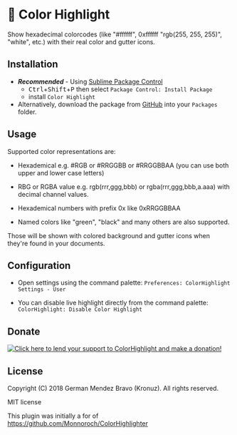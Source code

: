 # 🎨 Color Highlight

Show hexadecimal colorcodes (like "#ffffff", 0xffffff "rgb(255, 255, 255)",
"white", etc.) with their real color and gutter icons.


## Installation

- **_Recommended_** - Using [Sublime Package Control](https://packagecontrol.io "Sublime Package Control")
    - <kbd>Ctrl</kbd>+<kbd>Shift</kbd>+<kbd>P</kbd> then select `Package Control: Install Package`
    - install `Color Highlight`
- Alternatively, download the package from [GitHub](https://github.com/Kronuz/ColorHighlight "ColorHighlight") into your `Packages` folder.


## Usage

Supported color representations are:

- Hexademical e.g. #RGB or #RRGGBB or #RRGGBBAA (you can use both upper and lower case letters)

- RBG or RGBA value e.g. rgb(rrr,ggg,bbb) or rgba(rrr,ggg,bbb,a.aaa) with decimal channel values.

- Hexademical numbers with prefix 0x like 0xRRGGBBAA

- Named colors like "green", "black" and many others are also supported.


Those will be shown with colored background and gutter icons when they're found in
your documents.


## Configuration

- Open settings using the command palette:
  `Preferences: ColorHighlight Settings - User`

- You can disable live highlight directly from the command palette:
  `ColorHighlight: Disable Color Highlight`


## Donate

[![Click here to lend your support to ColorHighlight and make a donation!](https://www.paypalobjects.com/en_GB/i/btn/btn_donate_LG.gif)](https://www.paypal.me/Kronuz/25)


## License

Copyright (C) 2018 German Mendez Bravo (Kronuz). All rights reserved.

MIT license

This plugin was initially a for of https://github.com/Monnoroch/ColorHighlighter
